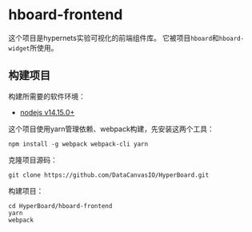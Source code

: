 # hboard-frontend

这个项目是hypernets实验可视化的前端组件库。
它被项目`hboard`和`hboard-widget`所使用。

## 构建项目

构建所需要的软件环境：
- [nodejs v14.15.0+](https://nodejs.org/en/)

这个项目使用yarn管理依赖、webpack构建，先安装这两个工具：
```
npm install -g webpack webpack-cli yarn
```

克隆项目源码：
```
git clone https://github.com/DataCanvasIO/HyperBoard.git
```

构建项目：
```
cd HyperBoard/hboard-frontend
yarn
webpack
```
